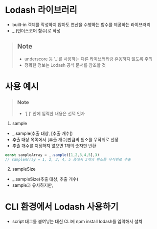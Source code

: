 #  Lodash 라이브러리

- built-in 객체를 작성하지 않아도 연산을 수행하는 함수를 제공하는 라이브러리
- _.(언더스코어 함수)로 작성

> ## Note
> - underscore 등 '_'를 사용하는 다른 라이브러리랑 혼동하지 않도록 주의
> - 정확한 정보는 Lodash 공식 문서를 참조할 것

# 사용 예시

> ### Note
> - '[ ]' 안에 입력한 내용은 선택 인자

1. sample

- _.sample(추출 대상, [추출 개수])
- 추출 대상 목록에서 [추출 개수]만큼의 원소를 무작위로 선정
- 추출 개수를 지정하지 않으면 1개의 숫자만 반환

```js
const sampleArray = _.sample([1,2,3,4,5],3)
// sampleArray = 1, 2, 3, 4, 5 중에서 3개의 원소를 무작위로 추출
```

2. sampleSize

- _.sampleSize(추출 대상, 추출 개수)
- sample과 유사하지만, 

# CLI 환경에서 Lodash 사용하기

- script 태그를 붙여넣는 대신 CLI에 npm install lodash를 입력해서 설치